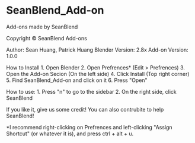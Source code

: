 # SeanBlend_Add-on
Add-ons made by SeanBlend

Copyright © SeanBlend Add-ons

Author: Sean Huang, Patrick Huang
Blender Version: 2.8x
Add-on Version: 1.0.0


How to Install
    1. Open Blender
    2. Open Prefrences* (Edit > Prefrences)
    3. Open the Add-on Secion (On the left side)
    4. Click Install (Top right corner)
    5. Find SeanBlend_Add-on and click on it
    6. Press "Open"

How to use:
    1. Press "n" to go to the sidebar
    2. On the right side, click SeanBlend

If you like it, give us some credit!
You can also contrubite to help SeanBlend!

*I recommend right-clicking on Prefrences and left-clicking "Assign Shortcut" (or whatever it is), and press ctrl + alt + u.